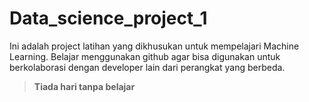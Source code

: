 # Data_science_project_1
 Ini adalah project latihan yang dikhusukan untuk mempelajari Machine Learning. Belajar menggunakan github agar bisa digunakan untuk berkolaborasi dengan developer lain dari perangkat yang berbeda. 
 >**Tiada hari tanpa belajar**
